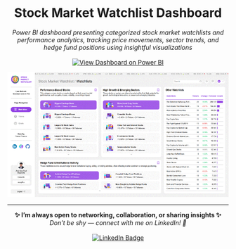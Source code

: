 <h1 align="center">Stock Market Watchlist Dashboard</h1>

<p align="center">
  <i>Power BI dashboard presenting categorized stock market watchlists and performance analytics, tracking price movements, sector trends, and hedge fund positions using insightful visualizations</i>
  <br><br>
  <a href="https://www.novypro.com/profile_projects/jhermienpaul" target="_blank">
    <img src="https://img.shields.io/badge/VIEW%20DASHBOARD%20ON%20POWER%20BI-F2C811?style=for-the-badge&logo=powerbi&logoColor=black" alt="View Dashboard on Power BI"/>
  </a>
</p>

<p align="center">
  <img src="./Dashboard Image.gif" alt="Dashboard Image" style="max-width: 100%; height: auto;">
</p>

---

<p align="center">
  <b>✨ I’m always open to networking, collaboration, or sharing insights ✨</b><br>
  <i>Don’t be shy — connect with me on LinkedIn! 👋</i><br><br>
  <a href="https://www.linkedin.com/in/jhermienpaul/">
    <img src="https://img.shields.io/badge/LinkedIn-Let's%20Connect!-0077B5?style=for-the-badge&logo=linkedin&logoColor=white" alt="LinkedIn Badge"/>
  </a>
</p>
